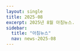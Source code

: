 ```yaml
---
layout: single
title: 2025-08
excerpt: 2025년 8월 아침뉴스.
sidebar:
  title: "아침뉴스"
  nav: news-2025-08
---
```

